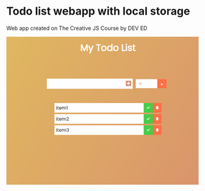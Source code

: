 # Todo list webapp with local storage

Web app created on The Creative JS Course by DEV ED 


![Presentation GIF](https://github.com/JosePedroSilva/todoLocalStorage/blob/master//gif/todo.gif)